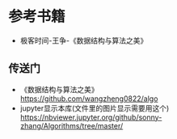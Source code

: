 # 参考书籍

- 极客时间-王争-《数据结构与算法之美》  

## 传送门
- 《数据结构与算法之美》  
https://github.com/wangzheng0822/algo  
- jupyter显示本库(文件里的图片显示需要用这个)  
https://nbviewer.jupyter.org/github/sonny-zhang/Algorithms/tree/master/  
